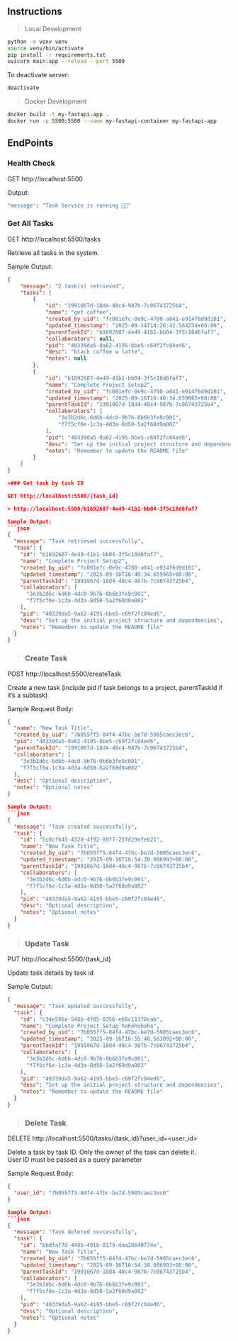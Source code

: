 ## Instructions
> Local Development
```bash
python -m venv venv
source venv/bin/activate
pip install -r requirements.txt
uvicorn main:app --reload --port 5500
```

To deactivate server:
```bash
deactivate
```
> Docker Development
```bash
docker build -t my-fastapi-app .
docker run -p 5500:5500 --name my-fastapi-container my-fastapi-app
```

## EndPoints

### Health Check

GET http://localhost:5500

Output:
```bash
"message": "Task Service is running 🚀😱"
```
### Get All Tasks

GET http://localhost:5500/tasks

Retrieve all tasks in the system.

Sample Output:
```json
{
    "message": "2 task(s) retrieved",
    "tasks": [
        {
            "id": "1991067d-18d4-48c4-987b-7c06743725b4",
            "name": "get coffee",
            "created_by_uid": "fc001efc-0e9c-4700-a041-e914f6d9d101",
            "updated_timestamp": "2025-09-14T14:26:42.564234+00:00",
            "parentTaskId": "b1692687-4e49-41b1-bb04-3f5c18d6faf7",
            "collaborators": null,
            "pid": "40339da5-9a62-4195-bbe5-c69f2fc04ed6",
            "desc": "black coffee w latte",
            "notes": null
        },
        {
            "id": "b1692687-4e49-41b1-bb04-3f5c18d6faf7",
            "name": "Complete Project Setup2",
            "created_by_uid": "fc001efc-0e9c-4700-a041-e914f6d9d101",
            "updated_timestamp": "2025-09-16T16:40:34.659965+00:00",
            "parentTaskId": "1991067d-18d4-48c4-987b-7c06743725b4",
            "collaborators": [
                "3e3b2d6c-6d6b-4dc0-9b76-0b6b3fe9c001",
                "f7f5cf6e-1c3a-4d3a-8d50-5a2f60d9a002"
            ],
            "pid": "40339da5-9a62-4195-bbe5-c69f2fc04ed6",
            "desc": "Set up the initial project structure and dependencies",
            "notes": "Remember to update the README file"
        }
    ]
}

>### Get task by task ID

GET http://localhost:5500/{task_id}

> http://localhost:5500/b1692687-4e49-41b1-bb04-3f5c18d6faf7

Sample Output:
```json
{
  "message": "Task retrieved successfully",
  "task": {
    "id": "b1692687-4e49-41b1-bb04-3f5c18d6faf7",
    "name": "Complete Project Setup2",
    "created_by_uid": "fc001efc-0e9c-4700-a041-e914f6d9d101",
    "updated_timestamp": "2025-09-16T16:40:34.659965+00:00",
    "parentTaskId": "1991067d-18d4-48c4-987b-7c06743725b4",
    "collaborators": [
      "3e3b2d6c-6d6b-4dc0-9b76-0b6b3fe9c001",
      "f7f5cf6e-1c3a-4d3a-8d50-5a2f60d9a002"
    ],
    "pid": "40339da5-9a62-4195-bbe5-c69f2fc04ed6",
    "desc": "Set up the initial project structure and dependencies",
    "notes": "Remember to update the README file"
  }
}
```

>### Create Task

POST http://localhost:5500/createTask

Create a new task (include pid if task belongs to a project, parentTaskId if it’s a subtask)

Sample Request Body:
```json
{
  "name": "New Task Title",
  "created_by_uid": "7b055ff5-84f4-47bc-be7d-5905caec3ec6",
  "pid": "40339da5-9a62-4195-bbe5-c69f2fc04ed6",
  "parentTaskId": "1991067d-18d4-48c4-987b-7c06743725b4",
  "collaborators": [
    "3e3b2d6c-6d6b-4dc0-9b76-0b6b3fe9c001",
    "f7f5cf6e-1c3a-4d3a-8d50-5a2f60d9a002"
  ],
  "desc": "Optional description",
  "notes": "Optional notes"
}

Sample Output:
```json
{
  "message": "Task created successfully",
  "task": {
    "id": "5c8cf645-4328-4f92-89f7-25fd29efeb21",
    "name": "New Task Title",
    "created_by_uid": "7b055ff5-84f4-47bc-be7d-5905caec3ec6",
    "updated_timestamp": "2025-09-16T16:54:30.006993+00:00",
    "parentTaskId": "1991067d-18d4-48c4-987b-7c06743725b4",
    "collaborators": [
      "3e3b2d6c-6d6b-4dc0-9b76-0b6b3fe9c001",
      "f7f5cf6e-1c3a-4d3a-8d50-5a2f60d9a002"
    ],
    "pid": "40339da5-9a62-4195-bbe5-c69f2fc04ed6",
    "desc": "Optional description",
    "notes": "Optional notes"
  }
}
```

>### Update Task

PUT http://localhost:5500/{task_id}

Update task details by task id

Sample Output:
```json
{
  "message": "Task updated successfully",
  "task": {
    "id": "c34e506a-548b-4f05-8356-e68c11370cab",
    "name": "Complete Project Setup hohohohoho",
    "created_by_uid": "7b055ff5-84f4-47bc-be7d-5905caec3ec6",
    "updated_timestamp": "2025-09-16T16:55:48.563092+00:00",
    "parentTaskId": "1991067d-18d4-48c4-987b-7c06743725b4",
    "collaborators": [
      "3e3b2d6c-6d6b-4dc0-9b76-0b6b3fe9c001",
      "f7f5cf6e-1c3a-4d3a-8d50-5a2f60d9a002"
    ],
    "pid": "40339da5-9a62-4195-bbe5-c69f2fc04ed6",
    "desc": "Set up the initial project structure and dependencies",
    "notes": "Remember to update the README file"
  }
}
```

>### Delete Task

DELETE http://localhost:5500/tasks/{task_id}?user_id=<user_id>

Delete a task by task ID. Only the owner of the task can delete it.  
User ID must be passed as a query parameter

Sample Request Body:
```json
{
  "user_id": "7b055ff5-84f4-47bc-be7d-5905caec3ec6"
}

Sample Output:
```json
{
  "message": "Task deleted successfully",
  "task": {
    "id": "bbdfaf7d-448b-491b-8179-daa28640774e",
    "name": "New Task Title",
    "created_by_uid": "7b055ff5-84f4-47bc-be7d-5905caec3ec6",
    "updated_timestamp": "2025-09-16T16:54:30.006993+00:00",
    "parentTaskId": "1991067d-18d4-48c4-987b-7c06743725b4",
    "collaborators": [
      "3e3b2d6c-6d6b-4dc0-9b76-0b6b3fe9c001",
      "f7f5cf6e-1c3a-4d3a-8d50-5a2f60d9a002"
    ],
    "pid": "40339da5-9a62-4195-bbe5-c69f2fc04ed6",
    "desc": "Optional description",
    "notes": "Optional notes"
  }
}
